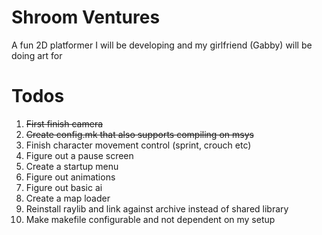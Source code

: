 # Shroom Ventures
A fun 2D platformer I will be developing and my girlfriend (Gabby) will be doing art for

# Todos
1) ~~First finish camera~~
2) ~~Create config.mk that also supports compiling on msys~~
3) Finish character movement control (sprint, crouch etc)
4) Figure out a pause screen
5) Create a startup menu
6) Figure out animations
7) Figure out basic ai
8) Create a map loader
9) Reinstall raylib and link against archive instead of shared library
10) Make makefile configurable and not dependent on my setup
